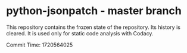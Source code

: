 # python-jsonpatch - master branch

This repository contains the frozen state of the repository.
Its history is cleared. It is used only for static code
analysis with Codacy.

Commit Time: 1720564025